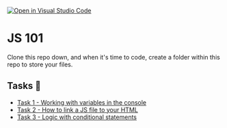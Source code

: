 [![Open in Visual Studio Code](https://classroom.github.com/assets/open-in-vscode-f059dc9a6f8d3a56e377f745f24479a46679e63a5d9fe6f495e02850cd0d8118.svg)](https://classroom.github.com/online_ide?assignment_repo_id=6374373&assignment_repo_type=AssignmentRepo)
# JS 101

Clone this repo down, and when it's time to code, create a folder within this repo to store your files.

## Tasks 📝

- [Task 1 - Working with variables in the console](./js-101-console.md)
- [Task 2 - How to link a JS file to your HTML](./js-101-js-file.md)
- [Task 3 - Logic with conditional statements](./js-101-logic.md)

